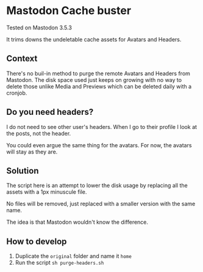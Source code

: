 # Mastodon Cache buster

Tested on Mastodon 3.5.3

It trims downs the undeletable cache assets for Avatars and Headers.

## Context

There's no buil-in method to purge the remote Avatars and Headers from Mastodon. The disk space used just keeps on growing with no way to delete those unlike Media and Previews which can be deleted daily with a cronjob.

## Do you need headers?

I do not need to see other user's headers. When I go to their profile I look at the posts, not the header.

You could even argue the same thing for the avatars. For now, the avatars will stay as they are.

## Solution

The script here is an attempt to lower the disk usage by replacing all the assets with a 1px minuscule file.

No files will be removed, just replaced with a smaller version with the same name.

The idea is that Mastodon wouldn't know the difference.

## How to develop

1. Duplicate the `original` folder and name it `home`
2. Run the script `sh purge-headers.sh`
